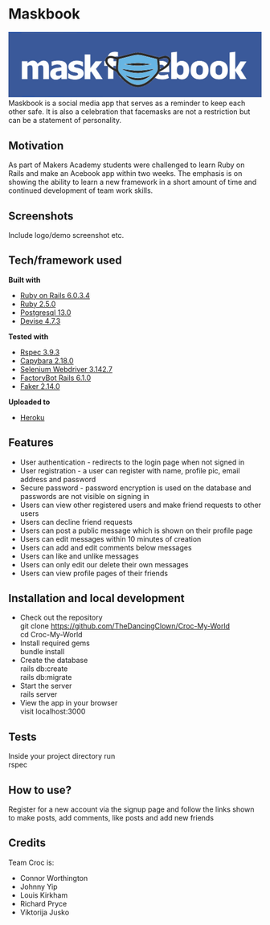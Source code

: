 # Maskbook
![Maskbook Logo](app/assets/images/surgicalmaskbook.jpg)
Maskbook is a social media app that serves as a reminder to keep each other safe. It is also a celebration that facemasks are not a restriction but can be a statement of personality.

## Motivation
As part of Makers Academy students were challenged to learn Ruby on Rails and make an Acebook app within two weeks. The emphasis is on showing the ability to learn a new framework in a short amount of time and continued development of team work skills.
 
## Screenshots
Include logo/demo screenshot etc.

## Tech/framework used

<b>Built with</b>
- [Ruby on Rails 6.0.3.4](https://rubyonrails.org/)
- [Ruby 2.5.0](https://www.ruby-lang.org/en/)
- [Postgresql 13.0](https://www.postgresql.org/)
- [Devise 4.7.3](https://github.com/heartcombo/devise)
  
<b>Tested with</b>
- [Rspec 3.9.3](https://rspec.info/)
- [Capybara 2.18.0](https://github.com/teamcapybara/capybara)
- [Selenium Webdriver 3.142.7](https://www.selenium.dev/documentation/en/webdriver/)
- [FactoryBot Rails 6.1.0](https://github.com/thoughtbot/factory_bot_rails)
- [Faker 2.14.0](https://github.com/fzaninotto/Faker)

<b>Uploaded to</b>
- [Heroku](https://acebook-croc-my-world.herokuapp.com/)

## Features
* User authentication - redirects to the login page when not signed in
* User registration - a user can register with name, profile pic, email address and password
* Secure password - password encryption is used on the database and passwords are not visible on signing in
* Users can view other registered users and make friend requests to other users
* Users can decline friend requests
* Users can post a public message which is shown on their profile page
* Users can edit messages within 10 minutes of creation
* Users can add and edit comments below messages
* Users can like and unlike messages
* Users can only edit our delete their own messages
* Users can view profile pages of their friends


## Installation and local development

+ Check out the repository  
      git clone https://github.com/TheDancingClown/Croc-My-World  
      cd Croc-My-World
+ Install required gems  
   bundle install
+ Create the database  
      rails db:create  
      rails db:migrate
+ Start the server  
      rails server
+ View the app in your browser  
      visit localhost:3000


## Tests
Inside your project directory run  
      rspec

## How to use?
Register for a new account via the signup page and follow the links shown to make posts, add comments, like posts and add new friends

## Credits
Team Croc is:
* Connor Worthington
* Johnny Yip
* Louis Kirkham
* Richard Pryce
* Viktorija Jusko


